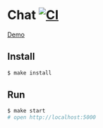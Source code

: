# Chat [![CI](https://github.com/hrommi/frontend-project-lvl4/workflows/Node.js%20CI/badge.svg)](https://github.com/Hrommi/frontend-project-lvl4/actions?query=workflow%3A%22Node.js+CI%22)

[Demo](https://hexlet-chat.herokuapp.com/)

## Install

```sh
$ make install
```

## Run

```sh
$ make start
# open http://localhost:5000
```
